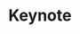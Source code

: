 ---
layout: default
category: session
anchor: friday-keynote
title: Keynote
permalink: /schedule#friday-keynote

day: Friday
time: 6&colon;00pm - 7&colon;00pm
timeorder: 2
room: Main Space

track: Keynote
---